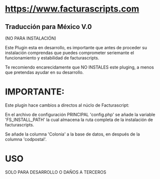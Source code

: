 # https://www.facturascripts.com

## Traducción para México V.0
(NO PARA INSTALACIÓN)

Este Plugin esta en desarrollo, es importante que antes de proceder su instalación comprendas que puedes comprometer seriemante el funcionamiento y estabilidad de facturascripts.

Te recomiendo encarecidamente que NO INSTALES este pluging, a menos que pretendas ayudar en su desarrollo.

# IMPORTANTE: 

Este plugin hace cambios a directos al núclo de Facturascript:

En el archivo de configuración  PRINCIPAL 'config.php' se añade la variable 'FS_INSTALL_PATH'
la cual almacena la ruta completa de la instalación de facturascripts.

Se añade la columna 'Colonia' a la base de datos, en después de la columna 'codpostal'.

# USO

SOLO PARA DESARROLLO O DAÑOS A TERCEROS 

